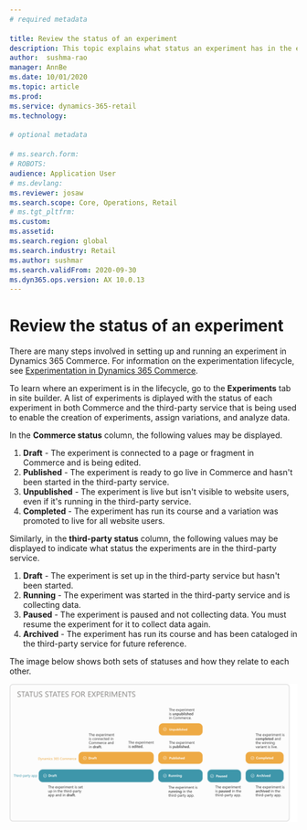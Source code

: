 ```yaml
---
# required metadata

title: Review the status of an experiment
description: This topic explains what status an experiment has in the experimentation lifecycle in Dynamics 365 Commerce . 
author:  sushma-rao 
manager: AnnBe
ms.date: 10/01/2020
ms.topic: article
ms.prod: 
ms.service: dynamics-365-retail
ms.technology: 

# optional metadata

# ms.search.form: 
# ROBOTS: 
audience: Application User
# ms.devlang: 
ms.reviewer: josaw
ms.search.scope: Core, Operations, Retail
# ms.tgt_pltfrm: 
ms.custom: 
ms.assetid: 
ms.search.region: global
ms.search.industry: Retail
ms.author: sushmar
ms.search.validFrom: 2020-09-30
ms.dyn365.ops.version: AX 10.0.13
---
```


# Review the status of an experiment
There are many steps involved in setting up and running an experiment in Dynamics 365 Commerce. For information on the experimentation lifecycle, see [Experimentation in Dynamics 365 Commerce](experimentation-overview.md).

To learn where an experiment is in the lifecycle, go to the **Experiments** tab in site builder. A list of experiments is diplayed with the status of each experiment in both Commerce and the third-party service that is being used to enable the creation of experiments, assign variations, and analyze data.

In the **Commerce status** column, the following values may be displayed. 
1. **Draft** - The experiment is connected to a page or fragment in Commerce and is being edited.
1. **Published** - The experiment is ready to go live in Commerce and hasn't been started in the third-party service.
1. **Unpublished** - The experiment is live but isn't visible to website users, even if it's running in the third-party service.
1. **Completed** - The experiment has run its course and a variation was promoted to live for all website users.

Similarly, in the **third-party status** column, the following values may be displayed to indicate what status the experiments are in the third-party service.
1. **Draft** - The experiment is set up in the third-party service but hasn't been started.
1. **Running** - The experiment was started in the third-party service and is collecting data.
1. **Paused** - The experiment is paused and not collecting data. You must resume the experiment for it to collect data again.
1. **Archived** - The experiment has run its course and has been cataloged in the third-party service for future reference.

The image below shows both sets of statuses and how they relate to each other.

[ ![Experimentation statuses](./media/experimentation_statuses.svg) ](./media/experimentation_statuses.svg#lightbox)
